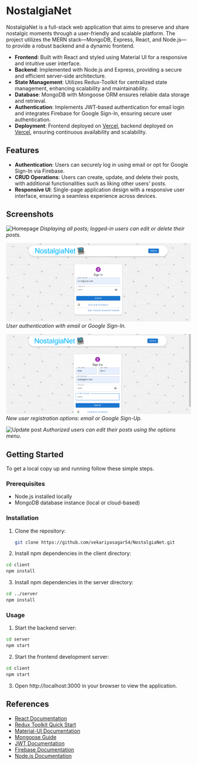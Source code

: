 # NostalgiaNet

NostalgiaNet is a full-stack web application that aims to preserve and share nostalgic moments through a user-friendly and scalable platform. The project utilizes the MERN stack—MongoDB, Express, React, and Node.js—to provide a robust backend and a dynamic frontend.

- **Frontend**: Built with React and styled using Material UI for a responsive and intuitive user interface.
- **Backend**: Implemented with Node.js and Express, providing a secure and efficient server-side architecture.
- **State Management**: Utilizes Redux-Toolkit for centralized state management, enhancing scalability and maintainability.
- **Database**: MongoDB with Mongoose ORM ensures reliable data storage and retrieval.
- **Authentication**: Implements JWT-based authentication for email login and integrates Firebase for Google Sign-In, ensuring secure user authentication.
- **Deployment**: Frontend deployed on [Vercel](https://nostalgia-net-frontend.vercel.app/), backend deployed on [Vercel](https://nostalgia-net-backend.vercel.app/), ensuring continuous availability and scalability.

## Features

- **Authentication**: Users can securely log in using email or opt for Google Sign-In via Firebase.
- **CRUD Operations**: Users can create, update, and delete their posts, with additional functionalities such as liking other users' posts.
- **Responsive UI**: Single-page application design with a responsive user interface, ensuring a seamless experience across devices.

## Screenshots

![Homepage](client/public/home.png)
*Displaying all posts; logged-in users can edit or delete their posts.*

![Sign in page](client/public/signin.png)
*User authentication with email or Google Sign-In.*

![Sign up page](client/public/signup.png)
*New user registration options: email or Google Sign-Up.*

![Update post](client/public/update.png)
*Authorized users can edit their posts using the options menu.*

## Getting Started

To get a local copy up and running follow these simple steps.

### Prerequisites

- Node.js installed locally
- MongoDB database instance (local or cloud-based)

### Installation

1. Clone the repository:
   ```bash
   git clone https://github.com/vekariyasagar54/NostalgiaNet.git
   ```
2. Install npm dependencies in the client directory:

```bash
cd client
npm install
```

3. Install npm dependencies in the server directory:

```bash
cd ../server
npm install
```

### Usage
1. Start the backend server:

```bash
cd server
npm start
```
2. Start the frontend development server:
```bash
cd client
npm start
```
3. Open http://localhost:3000 in your browser to view the application.

## References

- [React Documentation](https://reactjs.org/docs/getting-started.html)
- [Redux Toolkit Quick Start](https://redux-toolkit.js.org/tutorials/quick-start)
- [Material-UI Documentation](https://mui.com/material-ui/getting-started/overview/)
- [Mongoose Guide](https://mongoosejs.com/docs/guide.html)
- [JWT Documentation](https://jwt.io/)
- [Firebase Documentation](https://firebase.google.com/docs)
- [Node.js Documentation](https://nodejs.org/en/docs/)
